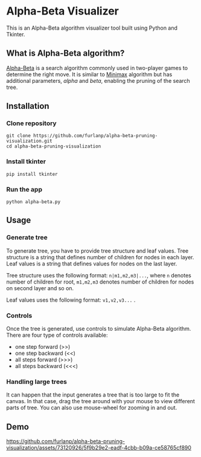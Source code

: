 # Alpha-Beta Visualizer

This is an Alpha-Beta algorithm visualizer tool built using Python and Tkinter. 

## What is Alpha-Beta algorithm?

[Alpha-Beta](https://en.wikipedia.org/wiki/Alpha%E2%80%93beta_pruning) is a search algorithm commonly used in two-player games to determine the right move.
It is similar to [Minimax](https://en.wikipedia.org/wiki/Minimax) algorithm but has additional parameters, _alpha_ and _beta_, enabling the pruning of the search tree.

## Installation
 
### Clone repository
~~~ 
git clone https://github.com/furlanp/alpha-beta-pruning-visualization.git
cd alpha-beta-pruning-visualization
~~~

### Install tkinter
~~~
pip install tkinter
~~~

### Run the app
~~~
python alpha-beta.py
~~~ 

## Usage

### Generate tree
To generate tree, you have to provide tree structure and leaf values. Tree structure is a string that defines number of children for nodes in each layer. 
Leaf values is a string that defines values for nodes on the last layer.

Tree structure uses the following format: `n|m1,m2,m3|...`, where `n` denotes number of children for root, `m1,m2,m3` denotes number of children for nodes on second layer and so on.

Leaf values uses the following format: `v1,v2,v3...` .

### Controls
Once the tree is generated, use controls to simulate Alpha-Beta algorithm. 
There are four type of controls available:
* one step forward (>>)
* one step backward (<<)
* all steps forward (>>>)
* all steps backward (<<<)

### Handling large trees
It can happen that the input generates a tree that is too large to fit the canvas. In that case, drag the tree around with your mouse to view different parts of tree. You can also use mouse-wheel for zooming in and out.

## Demo

https://github.com/furlanp/alpha-beta-pruning-visualization/assets/73120926/5f9b29e2-eadf-4cbb-b09a-ce58765cf890


